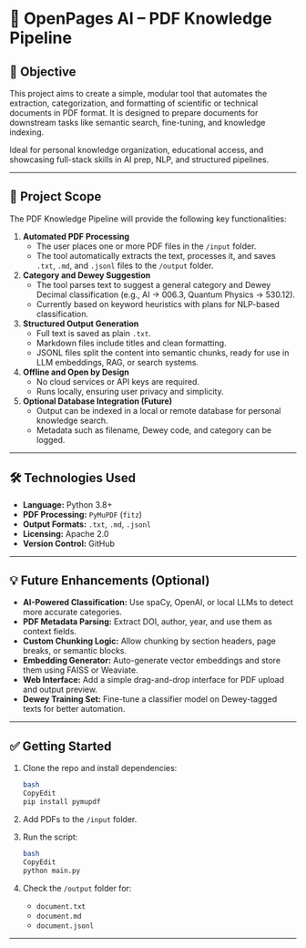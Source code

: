 # 📘 OpenPages AI – PDF Knowledge Pipeline

## 🧠 Objective

This project aims to create a simple, modular tool that automates the extraction, categorization, and formatting of scientific or technical documents in PDF format. It is designed to prepare documents for downstream tasks like semantic search, fine-tuning, and knowledge indexing.

Ideal for personal knowledge organization, educational access, and showcasing full-stack skills in AI prep, NLP, and structured pipelines.

---

## 🔧 Project Scope

The PDF Knowledge Pipeline will provide the following key functionalities:

1. **Automated PDF Processing**
    - The user places one or more PDF files in the `/input` folder.
    - The tool automatically extracts the text, processes it, and saves `.txt`, `.md`, and `.jsonl` files to the `/output` folder.
2. **Category and Dewey Suggestion**
    - The tool parses text to suggest a general category and Dewey Decimal classification (e.g., AI → 006.3, Quantum Physics → 530.12).
    - Currently based on keyword heuristics with plans for NLP-based classification.
3. **Structured Output Generation**
    - Full text is saved as plain `.txt`.
    - Markdown files include titles and clean formatting.
    - JSONL files split the content into semantic chunks, ready for use in LLM embeddings, RAG, or search systems.
4. **Offline and Open by Design**
    - No cloud services or API keys are required.
    - Runs locally, ensuring user privacy and simplicity.
5. **Optional Database Integration (Future)**
    - Output can be indexed in a local or remote database for personal knowledge search.
    - Metadata such as filename, Dewey code, and category can be logged.

---

## 🛠 Technologies Used

- **Language:** Python 3.8+
- **PDF Processing:** `PyMuPDF` (`fitz`)
- **Output Formats:** `.txt`, `.md`, `.jsonl`
- **Licensing:** Apache 2.0
- **Version Control:** GitHub

---

## 💡 Future Enhancements (Optional)

- **AI-Powered Classification:** Use spaCy, OpenAI, or local LLMs to detect more accurate categories.
- **PDF Metadata Parsing:** Extract DOI, author, year, and use them as context fields.
- **Custom Chunking Logic:** Allow chunking by section headers, page breaks, or semantic blocks.
- **Embedding Generator:** Auto-generate vector embeddings and store them using FAISS or Weaviate.
- **Web Interface:** Add a simple drag-and-drop interface for PDF upload and output preview.
- **Dewey Training Set:** Fine-tune a classifier model on Dewey-tagged texts for better automation.

---

## ✅ Getting Started

1. Clone the repo and install dependencies:
    
    ```bash
    bash
    CopyEdit
    pip install pymupdf
    
    ```
    
2. Add PDFs to the `/input` folder.
3. Run the script:
    
    ```bash
    bash
    CopyEdit
    python main.py
    
    ```
    
4. Check the `/output` folder for:
    - `document.txt`
    - `document.md`
    - `document.jsonl`

---
